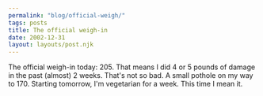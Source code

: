 ```yaml
---
permalink: "blog/official-weigh/"
tags: posts
title: The official weigh-in
date: 2002-12-31
layout: layouts/post.njk
---
```


The official weigh-in today: 205. That means I did 4 or 5 pounds of damage in the past (almost) 2 weeks. That's not so bad. A small pothole on my way to 170. Starting tomorrow, I'm vegetarian for a week. This time I mean it.